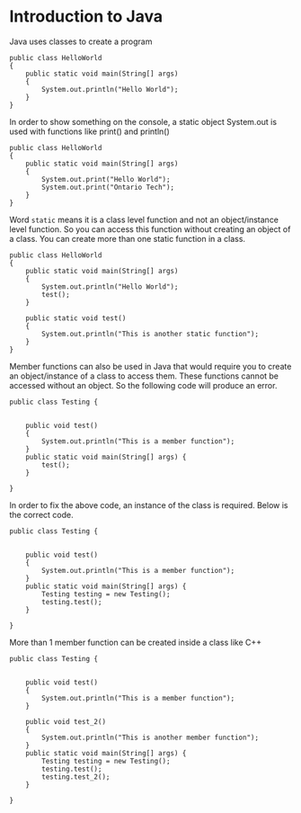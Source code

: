 # Introduction to Java

Java uses classes to create a program
```
public class HelloWorld
{
    public static void main(String[] args)
    {
        System.out.println("Hello World");
    }
}

```
In order to show something on the console, a static object System.out is used with functions like print() and println()
```
public class HelloWorld
{
    public static void main(String[] args)
    {
        System.out.print("Hello World");
        System.out.print("Ontario Tech");
    }
}
```

Word `static` means it is a class level function and not an object/instance level function. So you can access this function without creating an object of a class. You can create more than one static function in a class.
```
public class HelloWorld
{
    public static void main(String[] args)
    {
        System.out.println("Hello World");
        test();
    }

    public static void test()
    {
        System.out.println("This is another static function");
    }
}
```
Member functions can also be used in Java that would require you to create an object/instance of a class to access them. These functions cannot be accessed without an object. So the following code will produce an error.
```
public class Testing {


    public void test()
    {
        System.out.println("This is a member function");
    }
    public static void main(String[] args) {
        test();
    }
    
}
```
In order to fix the above code, an instance of the class is required. Below is the correct code.
```
public class Testing {


    public void test()
    {
        System.out.println("This is a member function");
    }
    public static void main(String[] args) {
        Testing testing = new Testing();
        testing.test();
    }
    
}
```
More than 1 member function can be created inside a class like C++
```
public class Testing {


    public void test()
    {
        System.out.println("This is a member function");
    }

    public void test_2()
    {
        System.out.println("This is another member function");
    }
    public static void main(String[] args) {
        Testing testing = new Testing();
        testing.test();
        testing.test_2();
    }
    
}
```